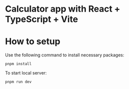 # Calculator app with React + TypeScript + Vite

# How to setup

Use the following command to install necessary packages:
```shell
pnpm install
```

To start local server:
```shell
pnpm run dev
```